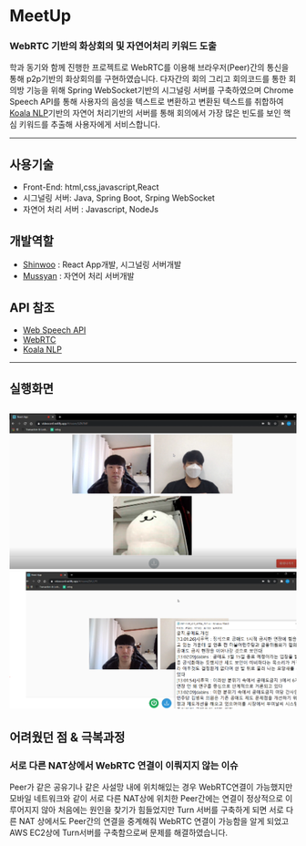 # MeetUp 
### WebRTC 기반의 화상회의 및 자연어처리 키워드 도출

학과 동기와 함께 진행한 프로젝트로 WebRTC를 이용해 브라우저(Peer)간의 통신을 통해 p2p기반의 화상회의를 구현하였습니다. 다자간의 회의 그리고 회의코드를 통한 회의방 기능을 위해 Spring WebSocket기반의 시그널링 서버를 구축하였으며 Chrome Speech API를 통해 사용자의 음성을 텍스트로 변환하고 변환된 텍스트를 취합하여 [Koala NLP](https://github.com/koalanlp/koalanlp)기반의 자연어 처리기반의 서버를 통해 회의에서 가장 많은 빈도를 보인 핵심 키워드를 추출해 사용자에게 서비스합니다.

___ 

## 사용기술
* Front-End: html,css,javascript,React
* 시그널링 서버:  Java, Spring Boot, Srping WebSocket
* 자연어 처리 서버 : Javascript, NodeJs

## 개발역할
* [Shinwoo](https://github.com/sinwoo1225) : React App개발, 시그널링 서버개발
* [Mussyan](https://github.com/Mussyan) : 자연어 처리 서버개발

## API 참조
* [Web Speech API](https://developer.mozilla.org/en-US/docs/Web/API/Web_Speech_API) 
* [WebRTC](https://developer.mozilla.org/ko/docs/Web/API/WebRTC_API)
* [Koala NLP](https://github.com/koalanlp/koalanlp)
---
## 실행화면
![실행화면1](/images/screenshot/screenshot1.PNG)
![실행화면1](/images/screenshot/screenshot2.PNG)
---
## 어려웠던 점 & 극복과정
### 서로 다른 NAT상에서 WebRTC 연결이 이뤄지지 않는 이슈
Peer가 같은 공유기나 같은 사설망 내에 위치해있는 경우 WebRTC연결이 가능했지만 모바일 네트워크와 같이 서로 다른 NAT상에 위치한 Peer간에는 연결이 정상적으로 이루어지지 않아 처음에는 원인을 찾기가 힘들었지만 Turn 서버를 구축하게 되면 서로 다른 NAT 상에서도 Peer간의 연결을 중계해줘 WebRTC 연결이 가능함을 알게 되었고 AWS EC2상에 Turn서버를 구축함으로써 문제를 해결하였습니다.
